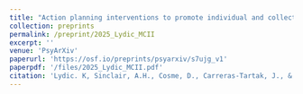 ```yaml
---
title: "Action planning interventions to promote individual and collective climate action"
collection: preprints
permalink: /preprint/2025_Lydic_MCII
excerpt: ''
venue: 'PsyArXiv'
paperurl: 'https://osf.io/preprints/psyarxiv/s7ujg_v1'
paperpdf: '/files/2025_Lydic_MCII.pdf'
citation: 'Lydic. K, Sinclair, A.H., Cosme, D., Carreras-Tartak, J., & Falk, E.B. PsyArXiv (2025). https://doi.org/10.31234/osf.io/s7ujg_v1'
---
```

